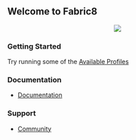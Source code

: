 ## Welcome to Fabric8

<div alt="Fabric8 Logo" style="width: 500px; text-align: center">
  <img src="/app/fabric/doc/img/fabric8_logo.svg">
</div>

### Getting Started

Try running some of the <a class="btn btn-primary" href="/fabric/profiles/ReadMe.md" title="View all the available profiles you can create">Available Profiles</a>

### Documentation

<ul>
  <li>
    <a class="btn" href="/fabric/profiles/docs/fabric/index.md">Documentation</a>
  </li>
</ul>


### Support

<ul>
  <li>
    <a class="btn" href="http://fabric8.io/community/">Community</a>
  </li>
</ul>